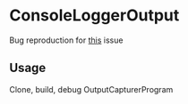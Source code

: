 # ConsoleLoggerOutput
Bug reproduction for [this](https://github.com/aspnet/Logging/issues/638) issue

## Usage
Clone, build, debug OutputCapturerProgram
